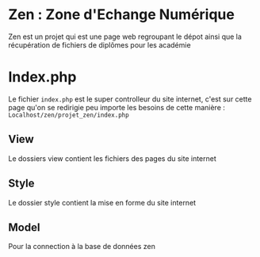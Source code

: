 Zen : Zone d'Echange Numérique
================================

Zen est un projet qui est une page web regroupant le dépot ainsi que la récupération de fichiers de diplômes pour les académie 

Index.php
==============================

Le fichier ``index.php`` est le super controlleur du site internet, c'est sur cette page qu'on se redirigie peu importe les besoins de cette manière :
``Localhost/zen/projet_zen/index.php``

## View

Le dossiers view contient les fichiers des pages du site internet

## Style

Le dossier style contient la mise en forme du site internet

## Model

Pour la connection à la base de données zen
